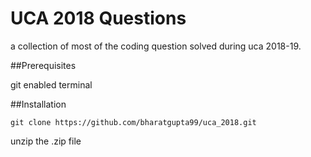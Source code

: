 # UCA 2018 Questions

a collection of most of the coding question solved during uca 2018-19.

##Prerequisites

git enabled terminal

##Installation

```
git clone https://github.com/bharatgupta99/uca_2018.git
```

unzip the .zip file

